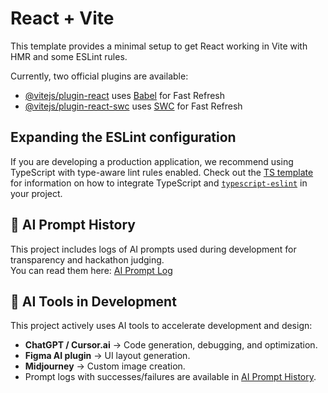 # React + Vite

This template provides a minimal setup to get React working in Vite with HMR and some ESLint rules.

Currently, two official plugins are available:

- [@vitejs/plugin-react](https://github.com/vitejs/vite-plugin-react/blob/main/packages/plugin-react) uses [Babel](https://babeljs.io/) for Fast Refresh
- [@vitejs/plugin-react-swc](https://github.com/vitejs/vite-plugin-react/blob/main/packages/plugin-react-swc) uses [SWC](https://swc.rs/) for Fast Refresh

## Expanding the ESLint configuration

If you are developing a production application, we recommend using TypeScript with type-aware lint rules enabled. Check out the [TS template](https://github.com/vitejs/vite/tree/main/packages/create-vite/template-react-ts) for information on how to integrate TypeScript and [`typescript-eslint`](https://typescript-eslint.io) in your project.

## 📄 AI Prompt History
This project includes logs of AI prompts used during development for transparency and hackathon judging.  
You can read them here: [AI Prompt Log](./docs/ai-prompts.md)

## 🤖 AI Tools in Development
This project actively uses AI tools to accelerate development and design:
- **ChatGPT / Cursor.ai** → Code generation, debugging, and optimization.
- **Figma AI plugin** → UI layout generation.
- **Midjourney** → Custom image creation.
- Prompt logs with successes/failures are available in [AI Prompt History](./docs/ai-prompts.md).
